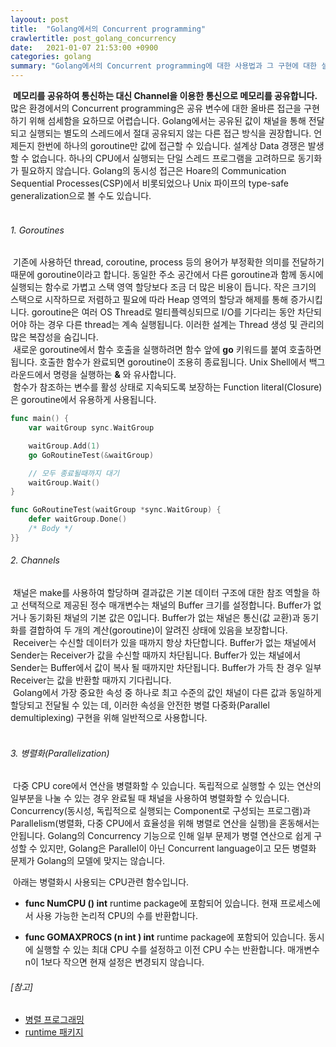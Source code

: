 ```yaml
---
layoout: post
title:  "Golang에서의 Concurrent programming"
crawlertitle: post_golang_concurrency
date:   2021-01-07 21:53:00 +0900
categories: golang
summary: "Golang에서의 Concurrent programming에 대한 사용법과 그 구현에 대한 설명입니다."
---  
```

&nbsp;**메모리를 공유하여 통신하는 대신 Channel을 이용한 통신으로 메모리를 공유합니다.**
<br>
많은 환경에서의 Concurrent programming은 공유 변수에 대한 올바른 접근을 구현하기 위해 섬세함을 요하므로 어렵습니다. Golang에서는 공유된 값이 채널을 통해 전달되고 실행되는 별도의 스레드에서 절대 공유되지 않는 다른 접근 방식을 권장합니다. 언제든지 한번에 하나의 goroutine만 값에 접근할 수 있습니다. 설계상 Data 경쟁은 발생할 수 없습니다. 하나의 CPU에서 실행되는 단일 스레드 프로그램을 고려하므로 동기화가 필요하지 않습니다. Golang의 동시성 접근은 Hoare의 Communication Sequential Processes(CSP)에서 비롯되었으나 Unix 파이프의 type-safe generalization으로 볼 수도 있습니다.  
<br>
###### 1. Goroutines  
&nbsp;기존에 사용하던 thread, coroutine, process 등의 용어가 부정확한 의미를 전달하기 때문에 goroutine이라고 합니다. 동일한 주소 공간에서 다른 goroutine과 함께 동시에 실행되는 함수로 가볍고 스택 영역 할당보다 조금 더 많은 비용이 듭니다. 작은 크기의 스택으로 시작하므로 저렴하고 필요에 따라 Heap 영역의 할당과 해제를 통해 증가시킵니다. goroutine은 여러 OS Thread로 멀티플렉싱되므로 I/O를 기다리는 동안 차단되어야 하는 경우 다른 thread는 계속 실행됩니다. 이러한 설계는 Thread 생성 및 관리의 많은 복잡성을 숨깁니다.  
&nbsp;새로운 goroutine에서 함수 호출을 실행하려면 함수 앞에 **go** 키워드를 붙여 호출하면 됩니다. 호출한 함수가 완료되면 goroutine이 조용히 종료됩니다. Unix Shell에서 백그라운드에서 명령을 실행하는 **&** 와 유사합니다.  
&nbsp;함수가 참조하는 변수를 활성 상태로 지속되도록 보장하는 Function literal(Closure)은 goroutine에서 유용하게 사용됩니다.

~~~go
func main() {
    var waitGroup sync.WaitGroup

    waitGroup.Add(1)
	go GoRoutineTest(&waitGroup)

	// 모두 종료될때까지 대기
	waitGroup.Wait()
}

func GoRoutineTest(waitGroup *sync.WaitGroup) {
	defer waitGroup.Done()
	/* Body */
}}
~~~  

###### 2. Channels  
&nbsp;채널은 make를 사용하여 할당하며 결과값은 기본 데이터 구조에 대한 참조 역할을 하고 선택적으로 제공된 정수 매개변수는 채널의 Buffer 크기를 설정합니다. Buffer가 없거나 동기화된 채널의 기본 값은 0입니다. Buffer가 없는 채널은 통신(값 교환)과 동기화를 결합하여 두 개의 계산(goroutine)이 알려진 상태에 있음을 보장합니다.  
&nbsp;Receiver는 수신할 데이터가 있을 때까지 항상 차단합니다. Buffer가 없는 채널에서 Sender는 Receiver가 값을 수신할 때까지 차단됩니다. Buffer가 있는 채널에서 Sender는 Buffer에서 값이 복사 될 때까지만 차단됩니다. Buffer가 가득 찬 경우 일부 Receiver는 값을 반환할 때까지 기다립니다.  
&nbsp;Golang에서 가장 중요한 속성 중 하나로 최고 수준의 값인 채널이 다른 값과 동일하게 할당되고 전달될 수 있는 데, 이러한 속성을 안전한 병렬 다중화(Parallel demultiplexing) 구현을 위해 일반적으로 사용합니다.  
<br>
###### 3. 병렬화(Parallelization)
&nbsp;다중 CPU core에서 연산을 병렬화할 수 있습니다. 독립적으로 실행할 수 있는 연산의 일부분을 나눌 수 있는 경우 완료될 때 채널을 사용하여 병렬화할 수 있습니다. Concurrency(동시성, 독립적으로 실행되는 Component로 구성되는 프로그램)과 Parallelism(병렬화, 다중 CPU에서 효율성을 위해 병렬로 연산을 실행)을 혼동해서는 안됩니다. Golang의 Concurrency 기능으로 인해 일부 문제가 병렬 연산으로 쉽게 구성할 수 있지만, Golang은 Parallel이 아닌 Concurrent language이고 모든 병렬화 문제가 Golang의 모델에 맞지는 않습니다.  

&nbsp;아래는 병렬화시 사용되는 CPU관련 함수입니다.  
- **func NumCPU () int**
runtime package에 포함되어 있습니다. 현재 프로세스에서 사용 가능한 논리적 CPU의 수를 반환합니다.  

- **func GOMAXPROCS (n int ) int**
runtime package에 포함되어 있습니다. 동시에 실행할 수 있는 최대 CPU 수를 설정하고 이전 CPU 수는 반환합니다. 매개변수 n이 1보다 작으면 현재 설정은 변경되지 않습니다. 

###### [참고]  
- [병렬 프로그래밍](https://golang.org/doc/effective_go.html#concurrency)  
- [runtime 패키지](https://golang.org/pkg/runtime)